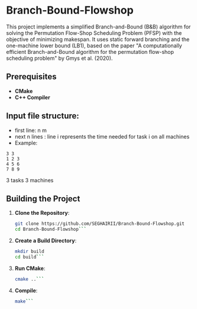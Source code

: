 # Branch-Bound-Flowshop

This project implements a simplified Branch-and-Bound (B&B) algorithm for solving the Permutation Flow-Shop Scheduling Problem (PFSP) with the objective of minimizing makespan. It uses static forward branching and the one-machine lower bound (LB1), based on the paper "A computationally efficient Branch-and-Bound algorithm for the permutation flow-shop scheduling problem" by Gmys et al. (2020).

## Prerequisites
- **CMake**
- **C++ Compiler**

## Input file structure:
- first line: n m
- next n lines : line i represents the time needed for task i on all machines
- Example:
```
3 3
1 2 3
4 5 6
7 8 9
```
3 tasks 3 machines


## Building the Project
1. **Clone the Repository**:
   ```bash
   git clone https://github.com/SEGHAIRII/Branch-Bound-Flowshop.git
   cd Branch-Bound-Flowshop```

2. **Create a Build Directory**:
    ```bash
    mkdir build
    cd build```

3. **Run CMake**:
    ```bash
    cmake ..```

4. **Compile**:
    ```bash
    make```
